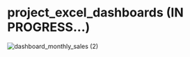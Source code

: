 # project_excel_dashboards (IN PROGRESS...)

![dashboard_monthly_sales (2)](https://github.com/user-attachments/assets/a3aa1f83-f628-4b9a-89a8-022153b64f0d)
